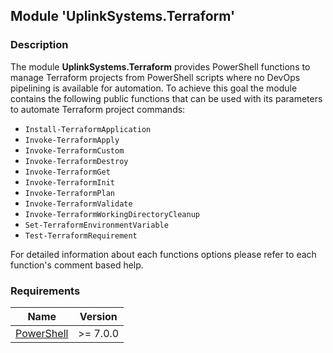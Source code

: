 ## Module 'UplinkSystems.Terraform'

### Description

The module **UplinkSystems.Terraform** provides PowerShell functions to manage Terraform projects from PowerShell scripts where no DevOps pipelining is available for automation. To achieve this goal the module contains the following public functions that can be used with its parameters to automate Terraform project commands:  
  
* <code>Install-TerraformApplication</code>
* <code>Invoke-TerraformApply</code>
* <code>Invoke-TerraformCustom</code>
* <code>Invoke-TerraformDestroy</code>
* <code>Invoke-TerraformGet</code>
* <code>Invoke-TerraformInit</code>
* <code>Invoke-TerraformPlan</code>
* <code>Invoke-TerraformValidate</code>
* <code>Invoke-TerraformWorkingDirectoryCleanup</code>
* <code>Set-TerraformEnvironmentVariable</code>
* <code>Test-TerraformRequirement</code>
  
For detailed information about each functions options please refer to each function's comment based help.  

### Requirements

| Name | Version |
|------|---------|
| <a name="requirement_powershell"></a> [PowerShell](#requirement\_powershell) | >= 7.0.0 |
